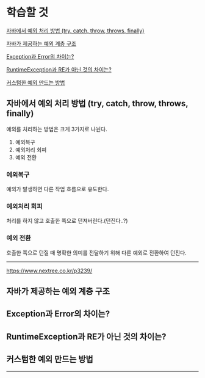 # 학습할 것

[자바에서 예외 처리 방법 (try, catch, throw, throws, finally)]()

[자바가 제공하는 예외 계층 구조]()

[Exception과 Error의 차이는?]()

[RuntimeException과 RE가 아닌 것의 차이는?]()

[커스텀한 예외 만드는 방법]()

## 자바에서 예외 처리 방법 (try, catch, throw, throws, finally)

예외를 처리하는 방법은 크게 3가지로 나뉜다.

1. 예외복구
2. 예외처리 회피
3. 예외 전환

### 예외복구

예외가 발생하면 다른 작업 흐름으로 유도한다.

### 예외처리 회피

처리를 하지 않고 호출한 쪽으로 던져버린다.(던진다..?)

### 예외 전환

호출한 쪽으로 던질 때 명확한 의미를 전달하기 위해 다른 예외로 전환하여 던진다.

---
https://www.nextree.co.kr/p3239/


## 자바가 제공하는 예외 계층 구조

## Exception과 Error의 차이는?

## RuntimeException과 RE가 아닌 것의 차이는?

## 커스텀한 예외 만드는 방법

---
